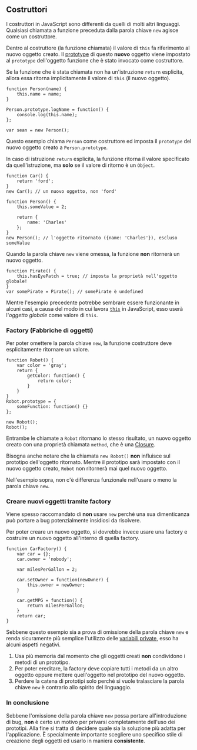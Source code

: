 ## Costruttori

I costruttori in JavaScript sono differenti da quelli di molti altri linguaggi.
Qualsiasi chiamata a funzione preceduta dalla parola chiave `new` agisce come
un costruttore.

Dentro al costruttore (la funzione chiamata) il valore di `this` fa riferimento
al nuovo oggetto creato. Il [prototype](#object.prototype) di questo **nuovo**
oggetto viene impostato al `prototype` dell'oggetto funzione che è stato invocato
come costruttore.

Se la funzione che è stata chiamata non ha un'istruzione `return` esplicita,
allora essa ritorna implicitamente il valore di `this` (il nuovo oggetto).

    function Person(name) {
        this.name = name;
    }

    Person.prototype.logName = function() {
        console.log(this.name);
    };

    var sean = new Person();

Questo esempio chiama `Person` come costruttore ed imposta il `prototype` del
nuovo oggetto creato a `Person.prototype`.

In caso di istruzione `return` esplicita, la funzione ritorna il valore
specificato da quell'istruzione, ma **solo** se il valore di ritorno è un
`Object`.

    function Car() {
        return 'ford';
    }
    new Car(); // un nuovo oggetto, non 'ford'

    function Person() {
        this.someValue = 2;

        return {
            name: 'Charles'
        };
    }
    new Person(); // l'oggetto ritornato ({name: 'Charles'}), escluso someValue

Quando la parola chiave `new` viene omessa, la funzione **non** ritornerà un
nuovo oggetto.

    function Pirate() {
        this.hasEyePatch = true; // imposta la proprietà nell'oggetto globale!
    }
    var somePirate = Pirate(); // somePirate è undefined

Mentre l'esempio precedente potrebbe sembrare essere funzionante in alcuni
casi, a causa del modo in cui lavora [`this`](#function.this) in JavaScript,
esso userà l'*oggetto globale* come valore di `this`.

### Factory (Fabbriche di oggetti)

Per poter omettere la parola chiave `new`, la funzione costruttore deve
esplicitamente ritornare un valore.

    function Robot() {
        var color = 'gray';
        return {
            getColor: function() {
                return color;
            }
        }
    }
    Robot.prototype = {
        someFunction: function() {}
    };

    new Robot();
    Robot();

Entrambe le chiamate a `Robot` ritornano lo stesso risultato, un nuovo oggetto
creato con una proprietà chiamata `method`, che è una [Closure](#function.closures).

Bisogna anche notare che la chiamata `new Robot()` **non** influisce sul prototipo
dell'oggetto ritornato. Mentre il prototipo sarà impostato con il nuovo oggetto
creato, `Robot` non ritornerà mai quel nuovo oggetto.

Nell'esempio sopra, non c'è differenza funzionale nell'usare o meno la parola
chiave `new`.

### Creare nuovi oggetti tramite factory

Viene spesso raccomandato di **non** usare `new` perché una sua dimenticanza
può portare a bug potenzialmente insidiosi da risolvere.

Per poter creare un nuovo oggetto, si dovrebbe invece usare una factory e
costruire un nuovo oggetto all'interno di quella factory.

    function CarFactory() {
        var car = {};
        car.owner = 'nobody';

        var milesPerGallon = 2;

        car.setOwner = function(newOwner) {
            this.owner = newOwner;
        }

        car.getMPG = function() {
            return milesPerGallon;
        }
        return car;
    }

Sebbene questo esempio sia a prova di omissione della parola chiave `new` e
renda sicuramente più semplice l'utilizzo delle [variabili private](#function.closures),
esso ha alcuni aspetti negativi.

 1. Usa più memoria dal momento che gli oggetti creati **non** condividono
    i metodi di un prototipo.
 2. Per poter ereditare, la factory deve copiare tutti i metodi da un altro
    oggetto oppure mettere quell'oggetto nel prototipo del nuovo oggetto.
 3. Perdere la catena di prototipi solo perché si vuole tralasciare la
    parola chiave `new` è contrario allo spirito del linguaggio.

### In conclusione

Sebbene l'omissione della parola chiave `new` possa portare all'introduzione di
bug, **non** è certo un motivo per privarsi completamente dell'uso dei prototipi.
Alla fine si tratta di decidere quale sia la soluzione più adatta per
l'applicazione. &Egrave; specialmente importante scegliere uno specifico stile
di creazione degli oggetti ed usarlo in maniera **consistente**.
